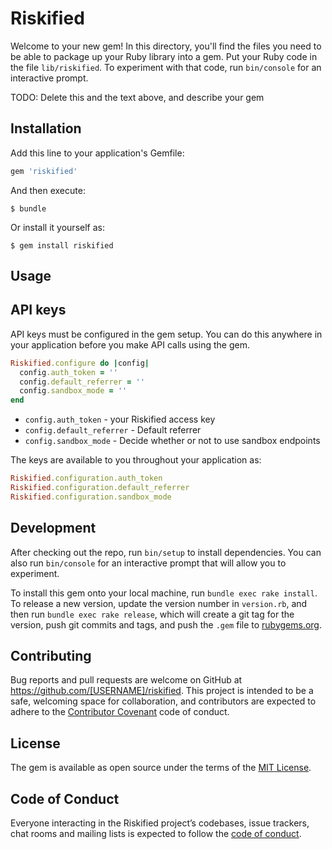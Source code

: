 # Riskified

Welcome to your new gem! In this directory, you'll find the files you need to be able to package up your Ruby library into a gem. Put your Ruby code in the file `lib/riskified`. To experiment with that code, run `bin/console` for an interactive prompt.

TODO: Delete this and the text above, and describe your gem

## Installation

Add this line to your application's Gemfile:

```ruby
gem 'riskified'
```

And then execute:

    $ bundle

Or install it yourself as:

    $ gem install riskified

## Usage

## API keys

API keys must be configured in the gem setup. You can do this anywhere in your application before you make API calls using the gem.

```ruby
Riskified.configure do |config|
  config.auth_token = ''
  config.default_referrer = ''
  config.sandbox_mode = ''
end
```

* `config.auth_token` - your Riskified access key
* `config.default_referrer` - Default referrer
* `config.sandbox_mode` - Decide whether or not to use sandbox endpoints

The keys are available to you throughout your application as:

```ruby
Riskified.configuration.auth_token
Riskified.configuration.default_referrer
Riskified.configuration.sandbox_mode
```

## Development

After checking out the repo, run `bin/setup` to install dependencies. You can also run `bin/console` for an interactive prompt that will allow you to experiment.

To install this gem onto your local machine, run `bundle exec rake install`. To release a new version, update the version number in `version.rb`, and then run `bundle exec rake release`, which will create a git tag for the version, push git commits and tags, and push the `.gem` file to [rubygems.org](https://rubygems.org).

## Contributing

Bug reports and pull requests are welcome on GitHub at https://github.com/[USERNAME]/riskified. This project is intended to be a safe, welcoming space for collaboration, and contributors are expected to adhere to the [Contributor Covenant](http://contributor-covenant.org) code of conduct.

## License

The gem is available as open source under the terms of the [MIT License](https://opensource.org/licenses/MIT).

## Code of Conduct

Everyone interacting in the Riskified project’s codebases, issue trackers, chat rooms and mailing lists is expected to follow the [code of conduct](https://github.com/[USERNAME]/riskified/blob/master/CODE_OF_CONDUCT.md).
